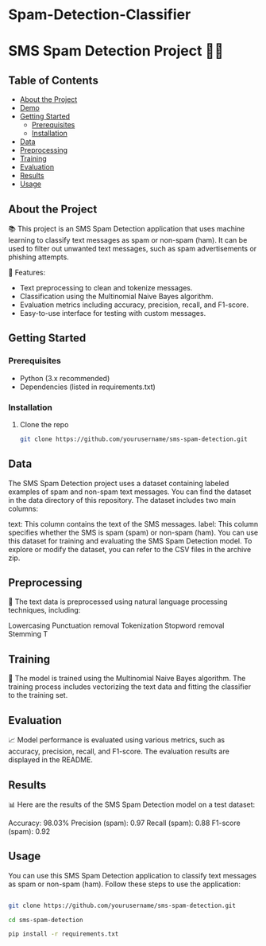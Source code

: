 # Spam-Detection-Classifier

# SMS Spam Detection Project 📱🚫

## Table of Contents

- [About the Project](#about-the-project)
- [Demo](#demo)
- [Getting Started](#getting-started)
  - [Prerequisites](#prerequisites)
  - [Installation](#installation)
- [Data](#data)
- [Preprocessing](#preprocessing)
- [Training](#training)
- [Evaluation](#evaluation)
- [Results](#results)
- [Usage](#usage)

## About the Project

📚 This project is an SMS Spam Detection application that uses machine learning to classify text messages as spam or non-spam (ham). It can be used to filter out unwanted text messages, such as spam advertisements or phishing attempts.

🚀 Features:
- Text preprocessing to clean and tokenize messages.
- Classification using the Multinomial Naive Bayes algorithm.
- Evaluation metrics including accuracy, precision, recall, and F1-score.
- Easy-to-use interface for testing with custom messages.

## Getting Started

### Prerequisites

- Python (3.x recommended)
- Dependencies (listed in requirements.txt)

### Installation

1. Clone the repo
   ```sh
   git clone https://github.com/yourusername/sms-spam-detection.git

## Data

The SMS Spam Detection project uses a dataset containing labeled examples of spam and non-spam text messages. You can find the dataset in the data directory of this repository. The dataset includes two main columns:

text: This column contains the text of the SMS messages.
label: This column specifies whether the SMS is spam (spam) or non-spam (ham).
You can use this dataset for training and evaluating the SMS Spam Detection model. To explore or modify the dataset, you can refer to the CSV files in the archive zip.

## Preprocessing
🧹 The text data is preprocessed using natural language processing techniques, including:

Lowercasing
Punctuation removal
Tokenization
Stopword removal
Stemming
T
## Training
🤖 The model is trained using the Multinomial Naive Bayes algorithm. The training process includes vectorizing the text data and fitting the classifier to the training set.

## Evaluation
📈 Model performance is evaluated using various metrics, such as accuracy, precision, recall, and F1-score. The evaluation results are displayed in the README.

## Results
📊 Here are the results of the SMS Spam Detection model on a test dataset:

Accuracy: 98.03%
Precision (spam): 0.97
Recall (spam): 0.88
F1-score (spam): 0.92

## Usage
You can use this SMS Spam Detection application to classify text messages as spam or non-spam (ham). Follow these steps to use the application:


```sh

git clone https://github.com/yourusername/sms-spam-detection.git

cd sms-spam-detection

pip install -r requirements.txt
